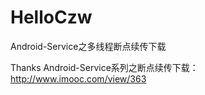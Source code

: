 # HelloCzw

Android-Service之多线程断点续传下载

Thanks
Android-Service系列之断点续传下载：http://www.imooc.com/view/363
